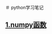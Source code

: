 ＃ python学习笔记
## <a href="https://github.com/longshengguoji/python-LearningNotes/blob/master/numpy%E5%87%BD%E6%95%B0">1.numpy函数</a>
